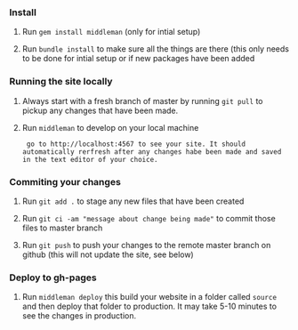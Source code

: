### Install

  1. Run `gem install middleman` (only for intial setup)

  2. Run `bundle install` to make sure all the things are there (this only needs to be done for intial setup or if new packages have been added 

### Running the site locally

  1. Always start with a fresh branch of master by running `git pull` to pickup any changes that have been made. 

  2. Run `middleman` to develop on your local machine 

          go to http://localhost:4567 to see your site. It should automatically rerfresh after any changes habe been made and saved in the text editor of your choice.
          
### Commiting your changes

  1. Run `git add .` to stage any new files that have been created
  
  2. Run `git ci -am "message about change being made"` to commit those files to master branch
  
  3. Run `git push` to push your changes to the remote master branch on github (this will not update the site, see below)

### Deploy to gh-pages

  1. Run `middleman deploy` this build your website in a folder called `source` and then deploy that folder to production. It may take 5-10 minutes to see the changes in production. 
